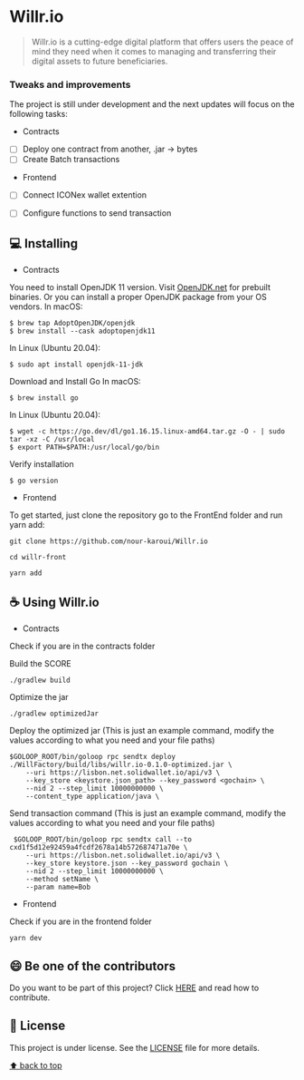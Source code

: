 # Willr.io

> Willr.io is a cutting-edge digital platform that offers users the peace of mind they need when it comes to managing and transferring their digital assets to future beneficiaries.

### Tweaks and improvements

The project is still under development and the next updates will focus on the following tasks:

- Contracts

- [ ] Deploy one contract from another, .jar -> bytes
- [ ] Create Batch transactions

- Frontend

- [ ] Connect ICONex wallet extention
- [ ] Configure functions to send transaction


## 💻 Installing

- Contracts

You need to install OpenJDK 11 version. Visit [OpenJDK.net](http://openjdk.java.net/) for prebuilt binaries.
Or you can install a proper OpenJDK package from your OS vendors.
In macOS:
```
$ brew tap AdoptOpenJDK/openjdk
$ brew install --cask adoptopenjdk11
```
In Linux (Ubuntu 20.04):
```
$ sudo apt install openjdk-11-jdk
```
Download and Install Go
In macOS:
```
$ brew install go
```
In Linux (Ubuntu 20.04):
```
$ wget -c https://go.dev/dl/go1.16.15.linux-amd64.tar.gz -O - | sudo tar -xz -C /usr/local
$ export PATH=$PATH:/usr/local/go/bin
```
Verify installation
```
$ go version
```

- Frontend

To get started, just clone the repository go to the FrontEnd folder and run yarn add:

```
git clone https://github.com/nour-karoui/Willr.io
```
```
cd willr-front
```
```
yarn add
```

## ☕ Using Willr.io

- Contracts

Check if you are in the contracts folder

Build the SCORE
```
./gradlew build
```

Optimize the jar
```
./gradlew optimizedJar
```

Deploy the optimized jar (This is just an example command, modify the values according to what you need and your file paths)
```
$GOLOOP_ROOT/bin/goloop rpc sendtx deploy ./WillFactory/build/libs/willr.io-0.1.0-optimized.jar \
    --uri https://lisbon.net.solidwallet.io/api/v3 \
    --key_store <keystore.json_path> --key_password <gochain> \
    --nid 2 --step_limit 10000000000 \
    --content_type application/java \
```

Send transaction command (This is just an example command, modify the values according to what you need and your file paths)
```
 $GOLOOP_ROOT/bin/goloop rpc sendtx call --to cxd1f5d12e92459a4fcdf2678a14b572687471a70e \
    --uri https://lisbon.net.solidwallet.io/api/v3 \
    --key_store keystore.json --key_password gochain \
    --nid 2 --step_limit 10000000000 \
    --method setName \
    --param name=Bob
```

- Frontend

Check if you are in the frontend folder

```
yarn dev
```


## 😄 Be one of the contributors<br>

Do you want to be part of this project? Click [HERE](CONTRIBUTING.md) and read how to contribute.

## 📝 License

This project is under license. See the [LICENSE](LICENSE.md) file for more details.

[⬆ back to top](Willr.io)<br>

